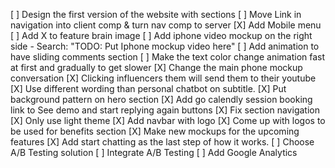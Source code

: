 [ ] Design the first version of the website with sections
  [ ] Move Link in navigation into client comp & turn nav comp to server
  [X] Add Mobile menu
  [ ] Add X to feature brain image
  [ ] Add iphone video mockup on the right side - Search: "TODO: Put Iphone mockup video here"
  [ ] Add animation to have sliding comments section
  [ ] Make the text color change animation fast at first and gradually to get slower
  [X] Change the main phone mockup conversation
  [X] Clicking influencers them will send them to their youtube
  [X] Use different wording than personal chatbot on subtitle.
  [X] Put background pattern on hero section
  [X] Add go calendly session booking link to See demo and start replying again buttons
  [X] Fix section navigation
  [X] Only use light theme
  [X] Add navbar with logo
  [X] Come up with logos to be used for benefits section
  [X] Make new mockups for the upcoming features
[X] Add start chatting as the last step of how it works.
[ ] Choose A/B Testing solution
[ ] Integrate A/B Testing
[ ] Add Google Analytics